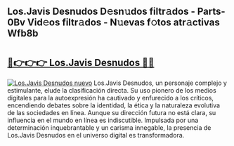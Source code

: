 ## Los.Javis Desnudos D𝚎sn𝚞dos filtr𝚊dos - Parts-0Bv Vid𝚎os filtr𝚊dos - N𝚞evas f𝚘tos atr𝚊ctivas Wfb8b

# <h2><a href="http://mb4i3xl.tromn.icu/?c=Los.Javis+Desnudos">🔗👉👉👉 Los.Javis Desnudos 🔗🔗</a></h2>

[![Los.Javis Desnudos nuevo](https://i.imgur.com/pEAQMta.gif)](http://mb4i3xl.tromn.icu/?c=Los.Javis+Desnudos)
Los.Javis Desnudos, un personaje complejo y estimulante, elude la clasificación directa. Su uso pionero de los medios digitales para la autoexpresión ha cautivado y enfurecido a los críticos, encendiendo debates sobre la identidad, la ética y la naturaleza evolutiva de las sociedades en línea. Aunque su dirección futura no está clara, su influencia en el mundo en línea es indiscutible. Impulsada por una determinación inquebrantable y un carisma innegable, la presencia de Los.Javis Desnudos en el universo digital es transformadora.
